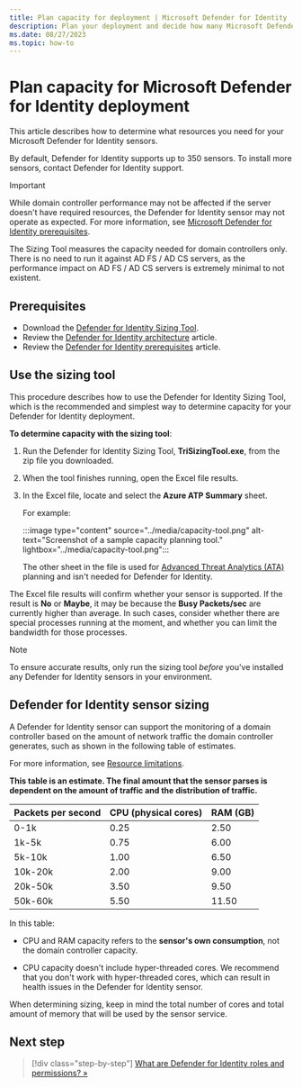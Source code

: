 ```yaml
---
title: Plan capacity for deployment | Microsoft Defender for Identity
description: Plan your deployment and decide how many Microsoft Defender for Identity servers are needed to support your network.
ms.date: 08/27/2023
ms.topic: how-to
---
```


# Plan capacity for Microsoft Defender for Identity deployment

This article describes how to determine what resources you need for your Microsoft Defender for Identity sensors.

By default, Defender for Identity supports up to 350 sensors. To install more sensors, contact Defender for Identity support.

> [!IMPORTANT]
> While domain controller performance may not be affected if the server doesn't have required resources, the Defender for Identity sensor may not operate as expected. For more information, see [Microsoft Defender for Identity prerequisites](prerequisites.md).

The Sizing Tool measures the capacity needed for domain controllers only. There is no need to run it against AD FS / AD CS servers, as the performance impact on AD FS / AD CS servers is extremely minimal to not existent.



## Prerequisites

- Download the [Defender for Identity Sizing Tool](<https://aka.ms/mdi/sizingtool>).
- Review the [Defender for Identity architecture](../architecture.md) article.
- Review the [Defender for Identity prerequisites](prerequisites.md) article.

<!--
> [!TIP]
> If you're unable to use the Defender for Identity Sizing tool, you can manually gather traffic information instead. For more information, see [Domain controller traffic estimator](#manual-sizing).
>
-->
## Use the sizing tool

This procedure describes how to use the Defender for Identity Sizing Tool, which is the recommended and simplest way to determine capacity for your Defender for Identity deployment.

**To determine capacity with the sizing tool**:

1. Run the Defender for Identity Sizing Tool, **TriSizingTool.exe**, from the zip file you downloaded.

1. When the tool finishes running, open the Excel file results.

1. In the Excel file, locate and select the **Azure ATP Summary** sheet.

    For example:

    :::image type="content" source="../media/capacity-tool.png" alt-text="Screenshot of a sample capacity planning tool." lightbox="../media/capacity-tool.png":::

    The other sheet in the file is used for [Advanced Threat Analytics (ATA)](/advanced-threat-analytics/what-is-ata) planning and isn't needed for Defender for Identity.

The Excel file results will confirm whether your sensor is supported. If the result is **No** or **Maybe**, it may be because the **Busy Packets/sec** are currently higher than average. In such cases, consider whether there are special processes running at the moment, and whether you can limit the bandwidth for those processes.

<!--gershon to provide example-->

<!--
1. Locate the **Busy Packets/sec** field in the Azure ATP sensor table in the results Excel file and make a note of it.

1. Match your **Busy Packets/sec** field to the **PACKETS PER SECOND** field in the [Defender for Identity sensor table](#sizing) section of this article. Use the fields to determine the memory and CPU that will be used by the sensor. <!--Not sure why we have this here as the excel Indicates if the sensor is supported or not. I would add a note here if the response is No or Maybe because the busy packets / second are very high to compare the Avg to the - ?-->

> [!NOTE]
> To ensure accurate results, only run the sizing tool *before* you've installed any Defender for Identity sensors in your environment.

<a name="sizing"></a>

## Defender for Identity sensor sizing

A Defender for Identity sensor can support the monitoring of a domain controller based on the amount of network traffic the domain controller generates, such as shown in the following table of estimates.

For more information, see [Resource limitations](../architecture.md#resource-limitations).

**This table is an estimate. The final amount that the sensor parses is dependent on the amount of traffic and the distribution of traffic.**

|Packets per second|CPU (physical cores)|RAM (GB)|
|----|----|-----|
|0-1k|0.25|2.50|
|1k-5k|0.75|6.00|
|5k-10k|1.00|6.50|
|10k-20k|2.00|9.00|
|20k-50k|3.50|9.50|
|50k-60k |5.50|11.50|

<!--
|50k-75k |5.50|11.50|
|75k-100k|7.50|13.50|
-->

In this table:

- CPU and RAM capacity refers to the **sensor's own consumption**, not the domain controller capacity.

- CPU capacity doesn't include hyper-threaded cores. We recommend that you don't work with hyper-threaded cores, which can result in health issues in the Defender for Identity sensor. 

When determining sizing, keep in mind the total number of cores and total amount of memory that will be used by the sensor service.

<!--
<a name="manual-sizing"></a>

## Domain controller traffic estimation

If for some reason you can't use the Defender for Identity Sizing Tool, manually gather the packet/sec counter information from each of your domain controllers instead.

Gather the information for 24 hours with a low collection interval, of approximately 5 seconds each. Then, for each domain controller, calculate the total daily average and the average busiest period of 15 minutes.

This section describes how to collect the packets/sec counter from a domain controller.

> [!TIP]
> There are various tools that you can use to discover the average packets per second of your domain controllers. If you don't have any tools that track this counter, you can use the Windows Performance Monitor to gather the required information.
>

**On each domain controller**:

1. Open Performance Monitor and select **Data Collector Sets**. Then right-click **User Defined > New > Data Collector Set**. For example:

    ![Screenshot of the Performance Monitor with the Data Collector Sets node selected.](../media/traffic-estimation-2.png)

1. Enter a name for the collector set and select **Create Manually (Advanced) > Next**.

1. On the **What type of data do you want to include?** dialog, select  **Create data logs** >  **Performance counter**.

1. On the  **Which performance counters would you like to log** dialog, select **Add** > **Network Adapter** > **Packets/sec**. Select the relevant workspace, and then select **Add > OK**.

    If you aren't sure which workspace to select, select **&lt;All workspace&gt;**.

    > [!NOTE]
    > To perform this operation in a command line, run `ipconfig /all` to see the name of the adapter it's and configuration.

1. Change the **Sample interval** to **five seconds**, and then define the location where you want the data to be saved.

1. On the **Create the data collector set** dialog,  select **Start this data collector set now**, and then select **Finish**.

    The data collector set you created is now shown with a green triangle, indicating that it's working as expected.

1. After 24 hours, stop the data collector set. Right-click the data collector set and select **Stop**. For example:

    ![Screenshot of the Performance Monitor dialog showing the Stop option.](../media/traffic-estimation-12.png)

1. In the File Explorer, browse to the folder where the **.blg** file was saved. Double-click the **.blg** file to open it in Performance Monitor.

1. Select the **Packets/sec** counter, and record the average and maximum values. For example:

    ![Screenshot of the Performance Monitor dialog with the Packets/sec counter selected.](../media/traffic-estimation-14.png)

-->
## Next step

> [!div class="step-by-step"]
> [What are Defender for Identity roles and permissions? »](role-groups.md)